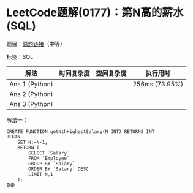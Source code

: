 # LeetCode题解(0177)：第N高的薪水(SQL)

题目：[原题链接](https://leetcode-cn.com/problems/nth-highest-salary/)（中等）

标签：SQL

| 解法           | 时间复杂度 | 空间复杂度 | 执行用时       |
| -------------- | ---------- | ---------- | -------------- |
| Ans 1 (Python) |            |            | 256ms (73.95%) |
| Ans 2 (Python) |            |            |                |
| Ans 3 (Python) |            |            |                |

解法一：

```mysql
CREATE FUNCTION getNthHighestSalary(N INT) RETURNS INT
BEGIN
    SET N:=N-1;
    RETURN (
        SELECT `Salary`
        FROM `Employee`
        GROUP BY `Salary`
        ORDER BY `Salary` DESC
        LIMIT N,1
    );
END
```